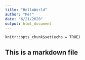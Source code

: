 ```yaml
---
title: "HelloWorld"
author: "Me!"
date: "6/21/2020"
output: html_document
---
```


```{r setup, include=FALSE}
knitr::opts_chunk$set(echo = TRUE)
```

## This is a markdown file

